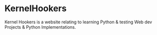 # KernelHookers
Kernel Hookers is a website relating to learning Python &amp; testing Web dev Projects &amp; Python Implementations.
